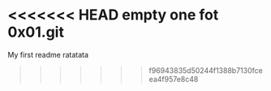 <<<<<<< HEAD
empty one fot 0x01.git
=======
My first readme
ratatata
>>>>>>> f96943835d50244f1388b7130fceea4f957e8c48
